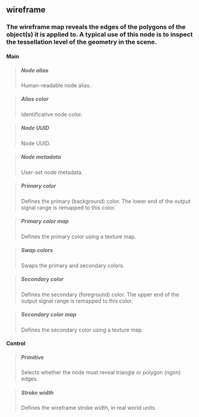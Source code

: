 ## **wireframe**

### The wireframe map reveals the edges of the polygons of the object(s) it is applied to. A typical use of this node is to inspect the tessellation level of the geometry in the scene.
#### Main

> ##### Node alias
> Human-readable node alias. 

> ##### Alias color
> Identificative node color. 

> ##### Node UUID
> Node UUID. 

> ##### Node metadata
> User-set node metadata. 

> ##### Primary color
> Defines the primary (background) color. The lower end of the output signal range is remapped to this color. 

> ##### Primary color map
> Defines the primary color using a texture map. 

> ##### Swap colors
> Swaps the primary and secondary colors. 

> ##### Secondary color
> Defines the secondary (foreground) color. The upper end of the output signal range is remapped to this color. 

> ##### Secondary color map
> Defines the secondary color using a texture map. 

#### Control

> ##### Primitive
> Selects whether the node must reveal triangle or polygon (ngon) edges. 

> ##### Stroke width
> Defines the wireframe stroke width, in real world units. 

